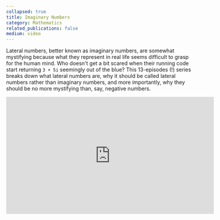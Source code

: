```yaml
---
collapsed: true
title: Imaginary Numbers
category: Mathematics
related_publications: false
medium: video
---
```

<p class="mb-5">Lateral numbers, better known as imaginary numbers, are somewhat mystifying because what they
  represent in real life seems difficult to grasp for the human mind.
  Who doesn't get a bit scared when their running code start returning <code>3 + 5i</code> seemingly out of
  the blue?
  This 13-episodes (!) series breaks down what lateral numbers are, why it should be called lateral numbers
  rather than imaginary numbers,
  and more importantly, why they should be no more mystifying than, say, negative numbers.
</p>
<div class="videoWrapper">
  <iframe width="560" height="315" src="https://www.youtube.com/embed/T647CGsuOVU"
    title="YouTube video player" frameborder="0"
    allow="accelerometer; autoplay; clipboard-write; encrypted-media; gyroscope; picture-in-picture"
    allowfullscreen>
  </iframe>
</div>